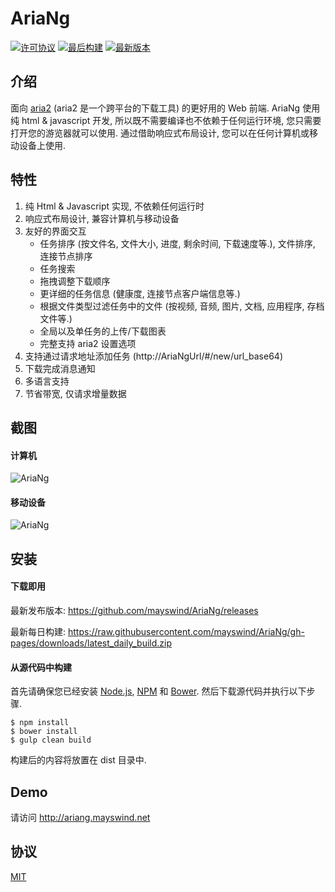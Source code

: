 # AriaNg
[![许可协议](https://img.shields.io/github/license/mayswind/AriaNg.svg?style=flat)](https://github.com/mayswind/AriaNg/blob/master/LICENSE)
[![最后构建](https://img.shields.io/circleci/project/mayswind/AriaNg.svg?style=flat)](https://circleci.com/gh/mayswind/AriaNg/tree/master)
[![最新版本](https://img.shields.io/github/release/mayswind/AriaNg.svg?style=flat)](https://github.com/mayswind/AriaNg/releases)

## 介绍
面向 [aria2](https://github.com/aria2/aria2) (aria2 是一个跨平台的下载工具) 的更好用的 Web 前端. AriaNg 使用纯 html & javascript 开发, 所以既不需要编译也不依赖于任何运行环境, 您只需要打开您的游览器就可以使用. 通过借助响应式布局设计, 您可以在任何计算机或移动设备上使用.

## 特性
1. 纯 Html & Javascript 实现, 不依赖任何运行时
2. 响应式布局设计, 兼容计算机与移动设备
3. 友好的界面交互
    * 任务排序 (按文件名, 文件大小, 进度, 剩余时间, 下载速度等.), 文件排序, 连接节点排序
    * 任务搜索
    * 拖拽调整下载顺序
    * 更详细的任务信息 (健康度, 连接节点客户端信息等.)
    * 根据文件类型过滤任务中的文件 (按视频, 音频, 图片, 文档, 应用程序, 存档文件等.)
    * 全局以及单任务的上传/下载图表
    * 完整支持 aria2 设置选项
4. 支持通过请求地址添加任务 (http://AriaNgUrl/#/new/url_base64)
5. 下载完成消息通知
6. 多语言支持
7. 节省带宽, 仅请求增量数据

## 截图
#### 计算机
![AriaNg](https://raw.githubusercontent.com/mayswind/AriaNg/gh-pages/screenshots/desktop.png)
#### 移动设备
![AriaNg](https://raw.githubusercontent.com/mayswind/AriaNg/gh-pages/screenshots/mobile.png)

## 安装
#### 下载即用
最新发布版本: https://github.com/mayswind/AriaNg/releases

最新每日构建: https://raw.githubusercontent.com/mayswind/AriaNg/gh-pages/downloads/latest_daily_build.zip

#### 从源代码中构建
首先请确保您已经安装 [Node.js](https://nodejs.org/), [NPM](https://www.npmjs.com/) 和 [Bower](https://bower.io/). 然后下载源代码并执行以下步骤.

    $ npm install
    $ bower install
    $ gulp clean build

构建后的内容将放置在 dist 目录中.

## Demo
请访问 http://ariang.mayswind.net

## 协议
[MIT](https://github.com/mayswind/AriaNg/blob/master/LICENSE)
